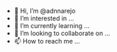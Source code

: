 - 👋 Hi, I’m @adnnarejo
- 👀 I’m interested in ...
- 🌱 I’m currently learning ...
- 💞️ I’m looking to collaborate on ...
- 📫 How to reach me ...

<!---
adnnarejo/adnnarejo is a ✨ special ✨ repository because its `README.md` (this file) appears on your GitHub profile.
You can click the Preview link to take a look at your changes.
--->
